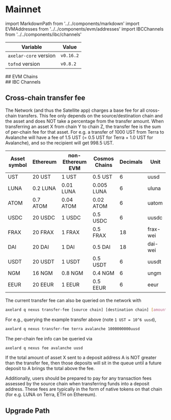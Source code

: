# Mainnet

import MarkdownPath from '../../components/markdown'
import EVMAddresses from '../../components/evm/addresses'
import IBCChannels from '../../components/ibc/channels'

| Variable              | Value     |
| --------------------- | --------- |
| `axelar-core` version | `v0.16.2` |
| `tofnd` version       | `v0.8.2`  |

<div className="space-y-1 mt-4">
  ## EVM Chains
  <EVMAddresses environment="mainnet" />
</div>

<div className="space-y-1 mt-4">
  ## IBC Channels
  <IBCChannels environment="mainnet" />
</div>

## Cross-chain transfer fee

The Network (and thus the Satellite app) charges a base fee for all cross-chain transfers.
This fee only depends on the source/destination chain and the asset and does NOT take a percentage from the transfer amount.
When transferring an asset X from chain Y to chain Z, the transfer fee is the sum of per-chain fee for that asset.
For e.g. a transfer of 1000 UST from Terra to Avalanche will have a fee of 1.5 UST (= 0.5 UST for Terra + 1.0 UST for Avalanche), and so the recipient will get 998.5 UST.

| Asset symbol | Ethereum | non-Ethereum EVM | Cosmos Chains | Decimals | Unit     |
| ------------ | -------- | ---------------- | ------------- | -------- | -------- |
| UST          | 20 UST   | 1 UST            | 0.5 UST       | 6        | uusd     |
| LUNA         | 0.2 LUNA | 0.01 LUNA        | 0.005 LUNA    | 6        | uluna    |
| ATOM         | 0.7 ATOM | 0.04 ATOM        | 0.02 ATOM     | 6        | uatom    |
| USDC         | 20 USDC  | 1 USDC           | 0.5 USDC      | 6        | uusdc    |
| FRAX         | 20 FRAX  | 1 FRAX           | 0.5 FRAX      | 18       | frax-wei |
| DAI          | 20 DAI   | 1 DAI            | 0.5 DAI       | 18       | dai-wei  |
| USDT         | 20 USDT  | 1 USDT           | 0.5 USDT      | 6        | uusdt    |
| NGM          | 16 NGM   | 0.8 NGM          | 0.4 NGM       | 6        | ungm     |
| EEUR         | 20 EEUR  | 1 EEUR           | 0.5 EEUR      | 6        | eeur     |

The current transfer fee can also be queried on the network with

```bash
axelard q nexus transfer-fee [source chain] [destination chain] [amount]
```

For e.g., querying the example transfer above (note `1 UST = 10^6 uusd`),

```bash
axelard q nexus transfer-fee terra avalanche 1000000000uusd
```

The per-chain fee info can be queried via

```bash
axelard q nexus fee avalanche uusd
```

If the total amount of asset X sent to a deposit address A is NOT greater than the transfer fee,
then those deposits will sit in the queue until a future deposit to A brings the total above the fee.

Additionally, users should be prepared to pay for any transaction fees assessed by the source chain when transferring funds into a deposit address.
These fees are typically in the form of native tokens on that chain (for e.g. LUNA on Terra, ETH on Ethereum).

## Upgrade Path

<MarkdownPath src="/md/mainnet/upgrade-path.md" />
